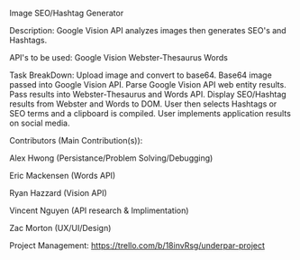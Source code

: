 Image SEO/Hashtag Generator

Description: 
Google Vision API analyzes images then generates SEO's and Hashtags.

API's to be used: 
Google Vision
Webster-Thesaurus
Words

Task BreakDown: 
Upload image and convert to base64. 
Base64 image passed into Google Vision API. 
Parse Google Vision API web entity results. 
Pass results into Webster-Thesaurus and Words API. 
Display SEO/Hashtag results from Webster and Words to DOM. 
User then selects Hashtags or SEO terms and a clipboard is compiled. 
User implements application results on social media.


Contributors (Main Contribution(s)): 


Alex Hwong (Persistance/Problem Solving/Debugging)

Eric Mackensen (Words API)

Ryan Hazzard (Vision API)

Vincent Nguyen (API research & Implimentation)

Zac Morton (UX/UI/Design)







Project Management: https://trello.com/b/18invRsg/underpar-project






